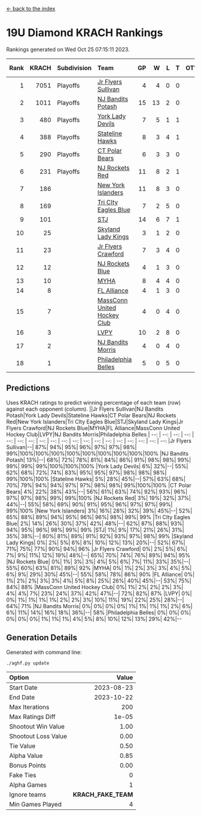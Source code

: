 [<- back to the index](readme.md)
# 19U Diamond KRACH Rankings
Rankings generated on Wed Oct 25 07:15:11 2023.

Rank|KRACH|Subdivision|Team|GP|W|L|T|OTW|OTL|SoS|Exp Wins|Win Diff
---:|---:|:---|:---|---:|---:|---:|---:|---:|---:|---:|---:|---:
1|7051|Playoffs|[Jr Flyers Sullivan](https://gamesheetstats.com/seasons/3663/teams/140859/schedule)|4|4|0|0|1|0|223|4.8|-0.0
2|1011|Playoffs|[NJ Bandits Potash](https://gamesheetstats.com/seasons/3663/teams/140857/schedule)|15|13|2|0|0|0|169|13.9|0.0
3|480|Playoffs|[York Lady Devils](https://gamesheetstats.com/seasons/3663/teams/140856/schedule)|7|5|1|1|0|0|152|6.3|-0.0
4|388|Playoffs|[Stateline Hawks](https://gamesheetstats.com/seasons/3663/teams/141851/schedule)|8|3|4|1|0|1|1897|4.3|-0.0
5|290|Playoffs|[CT Polar Bears](https://gamesheetstats.com/seasons/3663/teams/140853/schedule)|6|3|3|0|0|0|438|3.8|-0.0
6|231|Playoffs|[NJ Rockets Red](https://gamesheetstats.com/seasons/3663/teams/140855/schedule)|11|8|2|1|1|0|194|9.4|0.0
7|186||[New York Islanders](https://gamesheetstats.com/seasons/3663/teams/140861/schedule)|11|8|3|0|0|0|223|8.9|0.0
8|169||[Tri CIty Eagles Blue](https://gamesheetstats.com/seasons/3663/teams/140852/schedule)|7|2|5|0|0|0|1980|2.8|-0.0
9|101||[STJ](https://gamesheetstats.com/seasons/3663/teams/140858/schedule)|14|6|7|1|0|0|395|7.4|0.0
10|25||[Skyland Lady Kings](https://gamesheetstats.com/seasons/3663/teams/140865/schedule)|3|1|2|0|0|0|107|1.9|0.0
11|23||[Jr Flyers Crawford](https://gamesheetstats.com/seasons/3663/teams/140862/schedule)|7|3|4|0|0|1|86|3.9|0.0
12|12||[NJ Rockets Blue](https://gamesheetstats.com/seasons/3663/teams/140867/schedule)|4|1|3|0|0|0|112|1.9|0.0
13|10||[MYHA](https://gamesheetstats.com/seasons/3663/teams/140863/schedule)|8|4|4|0|0|0|53|4.9|0.0
14|8||[FL Alliance](https://gamesheetstats.com/seasons/3663/teams/156907/schedule)|4|1|3|0|0|0|148|1.9|0.0
15|7||[MassConn United Hockey Club](https://gamesheetstats.com/seasons/3663/teams/140854/schedule)|4|0|4|0|0|0|384|0.9|0.0
16|3||[LVPY](https://gamesheetstats.com/seasons/3663/teams/140860/schedule)|10|2|8|0|0|0|170|2.9|0.0
17|2||[NJ Bandits Morris](https://gamesheetstats.com/seasons/3663/teams/140866/schedule)|4|0|4|0|0|0|80|0.9|0.0
18|1||[Philadelphia Belles](https://gamesheetstats.com/seasons/3663/teams/140864/schedule)|5|0|5|0|0|0|38|0.9|0.0

## Predictions
Uses KRACH ratings to predict winning percentage of each team (row) against each opponent (column).
||Jr Flyers Sullivan|NJ Bandits Potash|York Lady Devils|Stateline Hawks|CT Polar Bears|NJ Rockets Red|New York Islanders|Tri CIty Eagles Blue|STJ|Skyland Lady Kings|Jr Flyers Crawford|NJ Rockets Blue|MYHA|FL Alliance|MassConn United Hockey Club|LVPY|NJ Bandits Morris|Philadelphia Belles
| --: | --: | --: | --: | --: | --: | --: | --: | --: | --: | --: | --: | --: | --: | --: | --: | --: | --: | --: 
|Jr Flyers Sullivan|--| 87%| 94%| 95%| 96%| 97%| 97%| 98%| 99%|100%|100%|100%|100%|100%|100%|100%|100%|100%
|NJ Bandits Potash| 13%|--| 68%| 72%| 78%| 81%| 84%| 86%| 91%| 98%| 98%| 99%| 99%| 99%| 99%|100%|100%|100%
|York Lady Devils|  6%| 32%|--| 55%| 62%| 68%| 72%| 74%| 83%| 95%| 95%| 97%| 98%| 98%| 98%| 99%|100%|100%
|Stateline Hawks|  5%| 28%| 45%|--| 57%| 63%| 68%| 70%| 79%| 94%| 94%| 97%| 97%| 98%| 98%| 99%|100%|100%
|CT Polar Bears|  4%| 22%| 38%| 43%|--| 56%| 61%| 63%| 74%| 92%| 93%| 96%| 97%| 97%| 98%| 99%| 99%|100%
|NJ Rockets Red|  3%| 19%| 32%| 37%| 44%|--| 55%| 58%| 69%| 90%| 91%| 95%| 96%| 97%| 97%| 99%| 99%|100%
|New York Islanders|  3%| 16%| 28%| 32%| 39%| 45%|--| 52%| 65%| 88%| 89%| 94%| 95%| 96%| 96%| 98%| 99%| 99%
|Tri CIty Eagles Blue|  2%| 14%| 26%| 30%| 37%| 42%| 48%|--| 62%| 87%| 88%| 93%| 94%| 95%| 96%| 98%| 99%| 99%
|STJ|  1%|  9%| 17%| 21%| 26%| 31%| 35%| 38%|--| 80%| 81%| 89%| 91%| 92%| 93%| 97%| 98%| 99%
|Skyland Lady Kings|  0%|  2%|  5%|  6%|  8%| 10%| 12%| 13%| 20%|--| 52%| 67%| 71%| 75%| 77%| 90%| 94%| 96%
|Jr Flyers Crawford|  0%|  2%|  5%|  6%|  7%|  9%| 11%| 12%| 19%| 48%|--| 65%| 70%| 74%| 76%| 89%| 94%| 95%
|NJ Rockets Blue|  0%|  1%|  3%|  3%|  4%|  5%|  6%|  7%| 11%| 33%| 35%|--| 55%| 60%| 63%| 81%| 89%| 92%
|MYHA|  0%|  1%|  2%|  3%|  3%|  4%|  5%|  6%|  9%| 29%| 30%| 45%|--| 55%| 58%| 78%| 86%| 90%
|FL Alliance|  0%|  1%|  2%|  2%|  3%|  3%|  4%|  5%|  8%| 25%| 26%| 40%| 45%|--| 53%| 75%| 84%| 88%
|MassConn United Hockey Club|  0%|  1%|  2%|  2%|  2%|  3%|  4%|  4%|  7%| 23%| 24%| 37%| 42%| 47%|--| 72%| 82%| 87%
|LVPY|  0%|  0%|  1%|  1%|  1%|  1%|  2%|  2%|  3%| 10%| 11%| 19%| 22%| 25%| 28%|--| 64%| 71%
|NJ Bandits Morris|  0%|  0%|  0%|  0%|  1%|  1%|  1%|  1%|  2%|  6%|  6%| 11%| 14%| 16%| 18%| 36%|--| 58%
|Philadelphia Belles|  0%|  0%|  0%|  0%|  0%|  0%|  1%|  1%|  1%|  4%|  5%|  8%| 10%| 12%| 13%| 29%| 42%|--

## Generation Details

Generated with command line:
```
./aghf.py update
```

| Option | Value |
| :----- | ----: |
| Start Date | 2023-08-23 |
| End Date | 2023-10-22 |
| Max Iterations | 200 |
| Max Ratings Diff | 1e-05 |
| Shootout Win Value | 1.00 |
| Shootout Loss Value | 0.00 |
| Tie Value | 0.50 |
| Alpha Value | 0.85 |
| Bonus Points | 0.00 |
| Fake Ties | 0 |
| Alpha Games | 1 |
| Ignore teams | __KRACH_FAKE_TEAM__ |
| Min Games Played | 4 |

